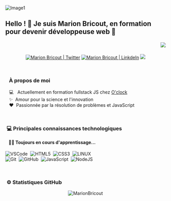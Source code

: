 ![Image1](https://user-images.githubusercontent.com/79093561/122458790-78a1de80-cfb0-11eb-8e1a-e13dfb55eb33.png)
## Hello ! 👋 Je suis Marion Bricout, en formation pour devenir développeuse web 🚀<p align="right">![](https://visitor-badge.glitch.me/badge?page_id=Axurynn.Axurynn)</p>

<p align="center">
  <a href="https://twitter.com/Drc_Axu"><img alt="Marion Bricout | Twitter" src="https://img.shields.io/badge/-Twitter-1DA1F2?style=flat&logo=Twitter&logoColor=white" /></a>
  <a href="https://www.linkedin.com/in/marion-bricout/"><img alt="Marion Bricout | LinkdeIn" src="https://img.shields.io/badge/-LinkedIn-0A66C2?style=flat&logo=Linkedin&logoColor=white"/></a>
  <a href="mailto:marion.bricout@protonmail.com"><img src="https://img.shields.io/badge/-ProtonMail-232D5B?style=flat&logo=Protonmail&logoColor=white"></a>
 </p>
 
<br />


### &nbsp;&nbsp; À propos de moi 

&nbsp;&nbsp;&nbsp;:computer: &nbsp; Actuellement en formation fullstack JS chez [O'clock](https://oclock.io/)\
&nbsp;&nbsp;&nbsp;:sparkles: &nbsp;Amour pour la science et l'innovation\
&nbsp;&nbsp;&nbsp;:heart: &nbsp;Passionnée par la résolution de problèmes et JavaScript

<br>

### &nbsp;:computer: Principales connaissances technologiques
#### &nbsp;&nbsp;&nbsp;:seedling:🧠 Toujours en cours d'apprentissage...


  
![VSCode](https://img.shields.io/badge/VSCODE-007ACC.svg?&style=flat&logo=visual-studio-code)&nbsp;
![HTML5](https://img.shields.io/badge/HTML5-E34F26.svg?&style=flat&logo=html5&logoColor=white)&nbsp;
![CSS3](https://img.shields.io/badge/CSS3-%231572B6.svg?&style=flat&logo=css3&logoColor=white)&nbsp;
![LINUX](https://img.shields.io/badge/LINUX-FCC624?style=flat-square&logo=linux&logoColor=black)&nbsp;\
![Git](https://img.shields.io/badge/GIT-%23F05033.svg?&style=flat&logo=git&logoColor=white)&nbsp;
![GitHub](https://img.shields.io/badge/GITHUB-%23121011.svg?&style=flat&logo=github&logoColor=white)&nbsp;
![JavaScript](https://img.shields.io/badge/JAVASCRIPT-323330.svg?&style=flat&logo=javascript&logoColor=%23F7DF1E)&nbsp;
![NodeJS](https://img.shields.io/badge/NODEJS-339933.svg?&style=flat&logo=node.js&logoColor=white)&nbsp;
  

<!-- 
![MVC Architecture](https://img.shields.io/badge/MVC-888888.svg?&style=flat&logoColor=white)&nbsp;
![MongoDB](https://img.shields.io/badge/MONGODB-47A248.svg?&style=flat&logo=mongodb&logoColor=white)&nbsp;
![REST API](https://img.shields.io/badge/REST-02569B.svg?&style=flat&logo=rest&logoColor=white)&nbsp;
![GRAPHQL](https://img.shields.io/badge/GRAPHQL-E10098.svg?&style=flat&logo=graphql&logoColor=white)&nbsp;\
-->

<br>

### &nbsp;⚙️ Statistiques GitHub

<p align="center"> <img src="https://github-readme-stats.vercel.app/api?username=MarionBricout&show_icons=true&theme=nightowl" alt="MarionBricout" /> <p>
  

<!---
- 👋 Hi, I’m @MarionBricout
- 👀 I’m interested in web development
- 🌱 I’m currently learning web development
- 💞️ I’m looking to collaborate on ...
- 📫 How to reach me ...


MarionBricout/MarionBricout is a ✨ special ✨ repository because its `README.md` (this file) appears on your GitHub profile.
You can click the Preview link to take a look at your changes.
--->
